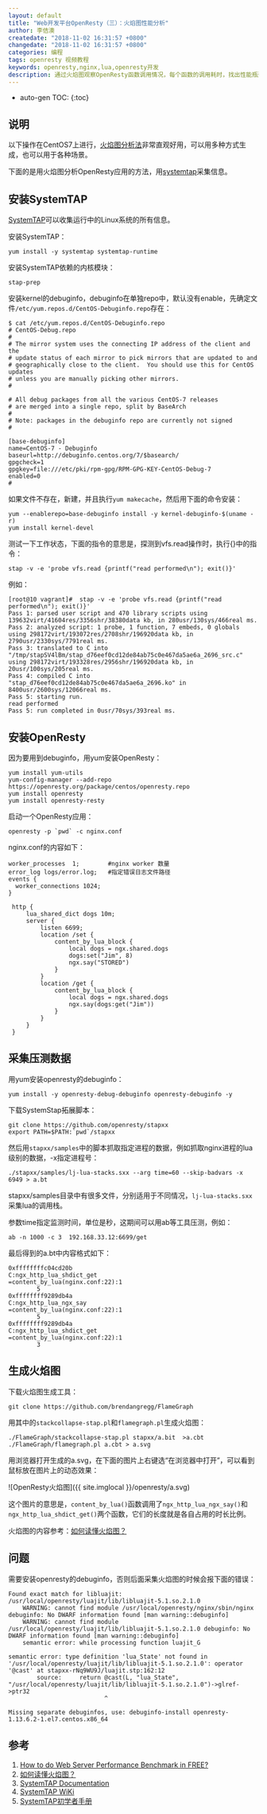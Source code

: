 ```yaml
---
layout: default
title: "Web开发平台OpenResty（三）：火焰图性能分析"
author: 李佶澳
createdate: "2018-11-02 16:31:57 +0800"
changedate: "2018-11-02 16:31:57 +0800"
categories: 编程
tags: openresty 视频教程
keywords: openresty,nginx,lua,openresty开发
description: 通过火焰图观察OpenResty函数调用情况，每个函数的调用耗时，找出性能瓶颈
---
```


* auto-gen TOC:
{:toc}

## 说明

以下操作在CentOS7上进行，[火焰图分析法][2]非常直观好用，可以用多种方式生成，也可以用于各种场景。

下面的是用火焰图分析OpenResty应用的方法，用[systemtap][4]采集信息。

## 安装SystemTAP

[SystemTAP][4]可以收集运行中的Linux系统的所有信息。

安装SystemTAP：

	yum install -y systemtap systemtap-runtime

安装SystemTAP依赖的内核模块：

	stap-prep

安装kernel的debuginfo，debuginfo在单独repo中，默认没有enable，先确定文件`/etc/yum.repos.d/CentOS-Debuginfo.repo`存在：

	$ cat /etc/yum.repos.d/CentOS-Debuginfo.repo
	# CentOS-Debug.repo
	#
	# The mirror system uses the connecting IP address of the client and the
	# update status of each mirror to pick mirrors that are updated to and
	# geographically close to the client.  You should use this for CentOS updates
	# unless you are manually picking other mirrors.
	#
	
	# All debug packages from all the various CentOS-7 releases
	# are merged into a single repo, split by BaseArch
	#
	# Note: packages in the debuginfo repo are currently not signed
	#
	
	[base-debuginfo]
	name=CentOS-7 - Debuginfo
	baseurl=http://debuginfo.centos.org/7/$basearch/
	gpgcheck=1
	gpgkey=file:///etc/pki/rpm-gpg/RPM-GPG-KEY-CentOS-Debug-7
	enabled=0
	#

如果文件不存在，新建，并且执行`yum makecache`，然后用下面的命令安装：

	yum --enablerepo=base-debuginfo install -y kernel-debuginfo-$(uname -r)
	yum install kernel-devel

测试一下工作状态，下面的指令的意思是，探测到vfs.read操作时，执行{}中的指令：

	stap -v -e 'probe vfs.read {printf("read performed\n"); exit()}'

例如：

	[root@10 vagrant]#  stap -v -e 'probe vfs.read {printf("read performed\n"); exit()}'
	Pass 1: parsed user script and 470 library scripts using 139632virt/41604res/3356shr/38380data kb, in 280usr/130sys/466real ms.
	Pass 2: analyzed script: 1 probe, 1 function, 7 embeds, 0 globals using 298172virt/193072res/2708shr/196920data kb, in 2790usr/2330sys/7791real ms.
	Pass 3: translated to C into "/tmp/stapSV4lBm/stap_d76eef0cd12de84ab75c0e467da5ae6a_2696_src.c" using 298172virt/193328res/2956shr/196920data kb, in 20usr/100sys/205real ms.
	Pass 4: compiled C into "stap_d76eef0cd12de84ab75c0e467da5ae6a_2696.ko" in 8400usr/2600sys/12066real ms.
	Pass 5: starting run.
	read performed
	Pass 5: run completed in 0usr/70sys/393real ms.

## 安装OpenResty

因为要用到debuginfo，用yum安装OpenResty：

	yum install yum-utils
	yum-config-manager --add-repo https://openresty.org/package/centos/openresty.repo
	yum install openresty
	yum install openresty-resty

启动一个OpenResty应用：

	openresty -p `pwd` -c nginx.conf

nginx.conf的内容如下：

	worker_processes  1;        #nginx worker 数量
	error_log logs/error.log;   #指定错误日志文件路径
	events {
	  worker_connections 1024;
	}
	
	 http {
	     lua_shared_dict dogs 10m;
	     server {
	         listen 6699;
	         location /set {
	             content_by_lua_block {
	                 local dogs = ngx.shared.dogs
	                 dogs:set("Jim", 8)
	                 ngx.say("STORED")
	             }
	         }
	         location /get {
	             content_by_lua_block {
	                 local dogs = ngx.shared.dogs
	                 ngx.say(dogs:get("Jim"))
	             }
	         }
	     }
	 }

## 采集压测数据

用yum安装openresty的debuginfo：

	yum install -y openresty-debug-debuginfo openresty-debuginfo -y

下载SystemStap拓展脚本：

	git clone https://github.com/openresty/stapxx
	export PATH=$PATH:`pwd`/stapxx

然后用`stapxx/samples`中的脚本抓取指定进程的数据，例如抓取nginx进程的lua级别的数据，-x指定进程号：

	./stapxx/samples/lj-lua-stacks.sxx --arg time=60 --skip-badvars -x 6949 > a.bt

stapxx/samples目录中有很多文件，分别适用于不同情况，`lj-lua-stacks.sxx`采集lua的调用栈。

参数time指定监测时间，单位是秒，这期间可以用ab等工具压测，例如：

	ab -n 1000 -c 3  192.168.33.12:6699/get

最后得到的a.bt中内容格式如下：

	0xffffffffc04cd20b
	C:ngx_http_lua_shdict_get
	=content_by_lua(nginx.conf:22):1
	        5
	0xffffffff9289db4a
	C:ngx_http_lua_ngx_say
	=content_by_lua(nginx.conf:22):1
	        5
	0xffffffff9289db4a
	C:ngx_http_lua_shdict_get
	=content_by_lua(nginx.conf:22):1
	        3

## 生成火焰图

下载火焰图生成工具：

	git clone https://github.com/brendangregg/FlameGraph

用其中的`stackcollapse-stap.pl`和`flamegraph.pl`生成火焰图：

	./FlameGraph/stackcollapse-stap.pl stapxx/a.bit  >a.cbt
	./FlameGraph/flamegraph.pl a.cbt > a.svg

用浏览器打开生成的a.svg，在下面的图片上右键选“在浏览器中打开”，可以看到鼠标放在图片上的动态效果：

![OpenResty火焰图]({{ site.imglocal }}/openresty/a.svg)

这个图片的意思是，`content_by_lua()`函数调用了`ngx_http_lua_ngx_say()`和`ngx_http_lua_shdict_get()`两个函数，它们的长度就是各自占用的时长比例。

火焰图的内容参考：[如何读懂火焰图？][2]

## 问题

需要安装openresty的debuginfo，否则后面采集火焰图的时候会报下面的错误：

	Found exact match for libluajit: /usr/local/openresty/luajit/lib/libluajit-5.1.so.2.1.0
		WARNING: cannot find module /usr/local/openresty/nginx/sbin/nginx debuginfo: No DWARF information found [man warning::debuginfo]
		WARNING: cannot find module /usr/local/openresty/luajit/lib/libluajit-5.1.so.2.1.0 debuginfo: No DWARF information found [man warning::debuginfo]
		semantic error: while processing function luajit_G

	semantic error: type definition 'lua_State' not found in '/usr/local/openresty/luajit/lib/libluajit-5.1.so.2.1.0': operator '@cast' at stapxx-rNq9WU9J/luajit.stp:162:12
			source:     return @cast(L, "lua_State", "/usr/local/openresty/luajit/lib/libluajit-5.1.so.2.1.0")->glref->ptr32
							   ^

	Missing separate debuginfos, use: debuginfo-install openresty-1.13.6.2-1.el7.centos.x86_64

## 参考

1. [How to do Web Server Performance Benchmark in FREE?][1]
2. [如何读懂火焰图？][2]
3. [SystemTAP Documentation][3]
4. [SystemTAP WiKi][4]
5. [SystemTAP初学者手册][5]

[1]: https://geekflare.com/web-performance-benchmark/ "How to do Web Server Performance Benchmark in FREE?"
[2]: http://www.ruanyifeng.com/blog/2017/09/flame-graph.html "如何读懂火焰图？"
[3]: https://sourceware.org/systemtap/documentation.html "SystemTAP Documentation"
[4]: https://sourceware.org/systemtap/wiki "SystemTAP WiKi"
[5]: https://sourceware.org/systemtap/SystemTap_Beginners_Guide/ "SystemTAP初学者手册"
